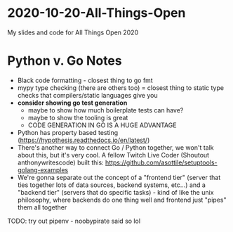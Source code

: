 # 2020-10-20-All-Things-Open
My slides and code for All Things Open 2020


# Python v. Go Notes

- Black code formatting - closest thing to go fmt
- mypy type checking (there are others too) = closest thing to static type checks that compilers/static languages give you
- **consider showing go test generation**
  - maybe to show how much boilerplate tests can have?
  - maybe to show the tooling is great
  - CODE GENERATION IN GO IS A HUGE ADVANTAGE
- Python has property based testing (https://hypothesis.readthedocs.io/en/latest/)
- There's another way to connect Go / Python together, we won't talk about this, but it's very cool. A fellow Twitch Live Coder (Shoutout anthonywritescode) built this: https://github.com/asottile/setuptools-golang-examples
- We're gonna separate out the concept of a "frontend tier" (server that ties together lots of data sources, backend systems, etc...) and a "backend tier" (servers that do specific tasks) - kind of like the unix philosophy, where backends do one thing well and frontend just "pipes" them all together

TODO: try out pipenv - noobypirate said so lol

